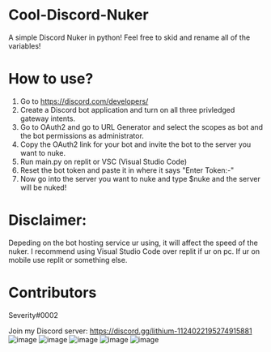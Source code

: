 # Cool-Discord-Nuker
A simple Discord Nuker in python! Feel free to skid and rename all of the variables!

# How to use?
1. Go to https://discord.com/developers/
2. Create a Discord bot application and turn on all three privledged gateway intents.
3. Go to OAuth2 and go to URL Generator and select the scopes as bot and the bot permissions as administrator.
4. Copy the OAuth2 link for your bot and invite the bot to the server you want to nuke.
5. Run main.py on replit or VSC (Visual Studio Code)
6. Reset the bot token and paste it in where it says "Enter Token:-"
7. Now go into the server you want to nuke and type $nuke and the server will be nuked!

# Disclaimer:
Depeding on the bot hosting service ur using, it will affect the speed of the nuker. I recommend using Visual Studio Code over replit if ur on pc. If ur on mobile use replit or something else.

# Contributors
Severity#0002

Join my Discord server: https://discord.gg/lithium-1124022195274915881
![image](https://github.com/2severity/Cool-Discord-Nuker/assets/120887075/5445dc0c-bdd4-4c82-9aab-58e718b59062)
![image](https://github.com/2severity/Cool-Discord-Nuker/assets/120887075/2f22e88f-7b5a-4ccd-a776-92178718b82e)
![image](https://github.com/2severity/Cool-Discord-Nuker/assets/120887075/f6bd3455-dad6-474a-99f0-d77afc8db96f)
![image](https://github.com/2severity/Cool-Discord-Nuker/assets/120887075/f9e55f81-c896-40f1-884a-f86550a68e10)
![image](https://github.com/2severity/Cool-Discord-Nuker/assets/120887075/40b5ff62-c709-42d8-9b28-0156b6089290)

